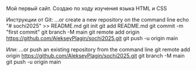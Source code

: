 Мой первый сайт. Создаю по ходу изучения языка HTML и CSS

Инструкции от Git:
…or create a new repository on the command line
echo "# sochi2025" >> README.md
git init
git add README.md
git commit -m "first commit"
git branch -M main
git remote add origin https://github.com/AlekseyPlagin/sochi2025.git
git push -u origin main

Или:
…or push an existing repository from the command line
git remote add origin https://github.com/AlekseyPlagin/sochi2025.git
git branch -M main
git push -u origin main
